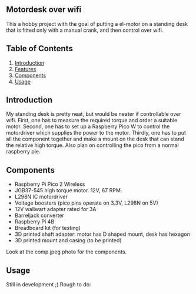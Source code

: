 ## Motordesk over wifi
This a hobby project with the goal of putting a el-motor on a standing desk that is fitted only with a manual crank, and then control over wifi.


## Table of Contents

1. [Introduction](#introduction)
2. [Features](#features)
3. [Components](#components)
4. [Usage](#usage)

## Introduction
My standing desk is pretty neat, but would be neater if controllable over wifi. First, one has to measure the required torque and order a suitable motor. Second, one has to set up a Raspberry Pico W to control the motordriver which supplies the power to the motor. Thirdly, one has to put all the component together and make a mount on the desk that can stand the relative high torque. Also plan on controlling the pico from a normal raspberry pie.

## Components
- Raspberry Pi Pico 2 Wireless
- JGB37-545 high torque motor. 12V, 67 RPM.
- L298N IC motordriver
- Voltage boosters (pico pins operate on 3.3V, L298N on 5V)
- 12V wallwart adapter rated for 3A
- Barreljack converter 
- Raspberry Pi 4B
- Breadboard kit (for testing)
- 3D printed shaft adapter: motor has D shaped mount, desk has hexagon
- 3D printed mount and casing (to be printed)

Look at the comp.jpeg photo for the components.

 ## Usage
Still in development ;) 
Rough to do: 
 

